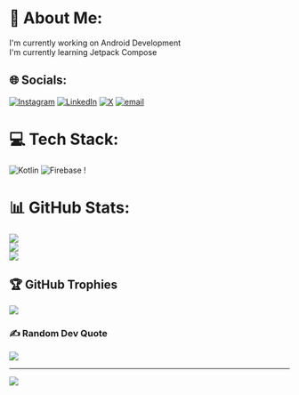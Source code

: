 # 💫 About Me:
I'm currently working on Android Development<br>I'm currently learning Jetpack Compose


## 🌐 Socials:
[![Instagram](https://img.shields.io/badge/Instagram-%23E4405F.svg?logo=Instagram&logoColor=white)](https://instagram.com/_harpreet_sharma) [![LinkedIn](https://img.shields.io/badge/LinkedIn-%230077B5.svg?logo=linkedin&logoColor=white)](https://linkedin.com/in/https://www.linkedin.com/in/harpreet-sharma-babb41280?utm_source=share&utm_campaign=share_via&utm_content=profile&utm_medium=android_app) [![X](https://img.shields.io/badge/X-black.svg?logo=X&logoColor=white)](https://x.com/Harpreet_Vats) [![email](https://img.shields.io/badge/Email-D14836?logo=gmail&logoColor=white)](mailto:harpreetsharma902@gmail.com) 

# 💻 Tech Stack:
![Kotlin](https://img.shields.io/badge/kotlin-%237F52FF.svg?style=for-the-badge&logo=kotlin&logoColor=white) ![Firebase](https://img.shields.io/badge/firebase-%23039BE5.svg?style=for-the-badge&logo=firebase) !
# 📊 GitHub Stats:
![](https://github-readme-stats.vercel.app/api?username=harpreetsharmavats&theme=dark&hide_border=false&include_all_commits=false&count_private=false)<br/>
![](https://github-readme-streak-stats.herokuapp.com/?user=harpreetsharmavats&theme=dark&hide_border=false)<br/>
![](https://github-readme-stats.vercel.app/api/top-langs/?username=harpreetsharmavats&theme=dark&hide_border=false&include_all_commits=false&count_private=false&layout=compact)

## 🏆 GitHub Trophies
![](https://github-profile-trophy.vercel.app/?username=harpreetsharmavats&theme=radical&no-frame=false&no-bg=true&margin-w=4)

### ✍️ Random Dev Quote
![](https://quotes-github-readme.vercel.app/api?type=horizontal&theme=radical)

---
[![](https://visitcount.itsvg.in/api?id=harpreetsharmavats&icon=0&color=0)](https://visitcount.itsvg.in)

<!-- Proudly created with GPRM ( https://gprm.itsvg.in ) -->
